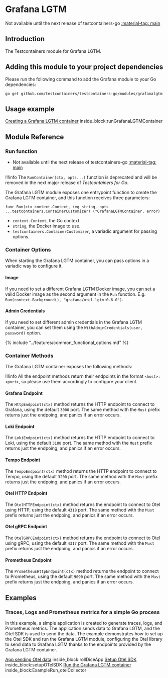 # Grafana LGTM

Not available until the next release of testcontainers-go <a href="https://github.com/testcontainers/testcontainers-go"><span class="tc-version">:material-tag: main</span></a>

## Introduction

The Testcontainers module for Grafana LGTM.

## Adding this module to your project dependencies

Please run the following command to add the Grafana module to your Go dependencies:

```
go get github.com/testcontainers/testcontainers-go/modules/grafanalgtm
```

## Usage example

<!--codeinclude-->
[Creating a Grafana LGTM container](../../modules/grafana-lgtm/examples_test.go) inside_block:runGrafanaLGTMContainer
<!--/codeinclude-->

## Module Reference

### Run function

- Not available until the next release of testcontainers-go <a href="https://github.com/testcontainers/testcontainers-go"><span class="tc-version">:material-tag: main</span></a>

!!!info
    The `RunContainer(ctx, opts...)` function is deprecated and will be removed in the next major release of _Testcontainers for Go_.

The Grafana LGTM module exposes one entrypoint function to create the Grafana LGTM container, and this function receives three parameters:

```golang
func Run(ctx context.Context, img string, opts ...testcontainers.ContainerCustomizer) (*GrafanaLGTMContainer, error)
```

- `context.Context`, the Go context.
- `string`, the Docker image to use.
- `testcontainers.ContainerCustomizer`, a variadic argument for passing options.

### Container Options

When starting the Grafana LGTM container, you can pass options in a variadic way to configure it.

#### Image

If you need to set a different Grafana LGTM Docker image, you can set a valid Docker image as the second argument in the `Run` function.
E.g. `Run(context.Background(), "grafana/otel-lgtm:0.6.0")`.

#### Admin Credentials

If you need to set different admin credentials in the Grafana LGTM container, you can set them using the `WithAdminCredentials(user, password)` option.

{% include "../features/common_functional_options.md" %}

### Container Methods

The Grafana LGTM container exposes the following methods:

!!!info
    All the endpoint methods return their endpoints in the format `<host>:<port>`, so please use them accordingly to configure your client.

#### Grafana Endpoint

The `HttpEndpoint(ctx)` method returns the HTTP endpoint to connect to Grafana, using the default `3000` port. The same method with the `Must` prefix returns just the endpoing, and panics if an error occurs.

#### Loki Endpoint

The `LokiEndpoint(ctx)` method returns the HTTP endpoint to connect to Loki, using the default `3100` port. The same method with the `Must` prefix returns just the endpoing, and panics if an error occurs.

#### Tempo Endpoint

The `TempoEndpoint(ctx)` method returns the HTTP endpoint to connect to Tempo, using the default `3200` port. The same method with the `Must` prefix returns just the endpoing, and panics if an error occurs.

#### Otel HTTP Endpoint

The `OtelHTTPEndpoint(ctx)` method returns the endpoint to connect to Otel using HTTP, using the default `4318` port. The same method with the `Must` prefix returns just the endpoing, and panics if an error occurs.

#### Otel gRPC Endpoint

The `OtelGRPCEndpoint(ctx)` method returns the endpoint to connect to Otel using gRPC, using the default `4317` port. The same method with the `Must` prefix returns just the endpoing, and panics if an error occurs.

#### Prometheus Endpoint

The `PrometheusHttpEndpoint(ctx)` method returns the endpoint to connect to Prometheus, using the default `9090` port. The same method with the `Must` prefix returns just the endpoing, and panics if an error occurs.

## Examples

### Traces, Logs and Prometheus metrics for a simple Go process

In this example, a simple application is created to generate traces, logs, and Prometheus metrics.
The application sends data to Grafana LGTM, and the Otel SDK is used to send the data.
The example demonstrates how to set up the Otel SDK and run the Grafana LGTM module,
configuring the Otel library to send data to Grafana LGTM thanks to the endpoints provided by the Grafana LGTM container.

<!--codeinclude-->
[App sending Otel data](../../modules/grafana-lgtm/examples_test.go) inside_block:rollDiceApp
[Setup Otel SDK](../../modules/grafana-lgtm/examples_test.go) inside_block:setupOTelSDK
[Run the Grafana LGTM container](../../modules/grafana-lgtm/examples_test.go) inside_block:ExampleRun_otelCollector
<!--/codeinclude-->